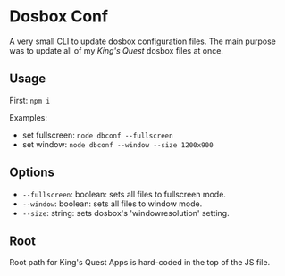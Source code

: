 # Dosbox Conf
A very small CLI to update dosbox configuration files.
The main purpose was to update all of my _King's Quest_ dosbox files at once.

## Usage

First: `npm i`

Examples:

 - set fullscreen: `node dbconf --fullscreen`
 - set window: `node dbconf --window --size 1200x900`

## Options

 - `--fullscreen`: boolean: sets all files to fullscreen mode.
 - `--window`: boolean: sets all files to window mode.
 - `--size`: string: sets dosbox's 'windowresolution' setting.

## Root

Root path for King's Quest Apps is hard-coded in the top of the JS file.
